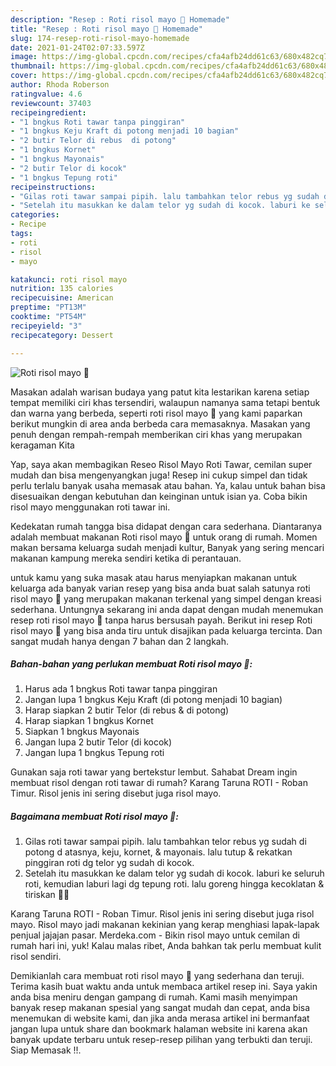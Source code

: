 ```yaml
---
description: "Resep : Roti risol mayo 🧀 Homemade"
title: "Resep : Roti risol mayo 🧀 Homemade"
slug: 174-resep-roti-risol-mayo-homemade
date: 2021-01-24T02:07:33.597Z
image: https://img-global.cpcdn.com/recipes/cfa4afb24dd61c63/680x482cq70/roti-risol-mayo-🧀-foto-resep-utama.jpg
thumbnail: https://img-global.cpcdn.com/recipes/cfa4afb24dd61c63/680x482cq70/roti-risol-mayo-🧀-foto-resep-utama.jpg
cover: https://img-global.cpcdn.com/recipes/cfa4afb24dd61c63/680x482cq70/roti-risol-mayo-🧀-foto-resep-utama.jpg
author: Rhoda Roberson
ratingvalue: 4.6
reviewcount: 37403
recipeingredient:
- "1 bngkus Roti tawar tanpa pinggiran"
- "1 bngkus Keju Kraft di potong menjadi 10 bagian"
- "2 butir Telor di rebus  di potong"
- "1 bngkus Kornet"
- "1 bngkus Mayonais"
- "2 butir Telor di kocok"
- "1 bngkus Tepung roti"
recipeinstructions:
- "Gilas roti tawar sampai pipih. lalu tambahkan telor rebus yg sudah di potong d atasnya, keju, kornet, &amp; mayonais. lalu tutup &amp; rekatkan pinggiran roti dg telor yg sudah di kocok."
- "Setelah itu masukkan ke dalam telor yg sudah di kocok. laburi ke seluruh roti, kemudian laburi lagi dg tepung roti. lalu goreng hingga kecoklatan &amp; tiriskan 🥰🤗"
categories:
- Recipe
tags:
- roti
- risol
- mayo

katakunci: roti risol mayo 
nutrition: 135 calories
recipecuisine: American
preptime: "PT13M"
cooktime: "PT54M"
recipeyield: "3"
recipecategory: Dessert

---
```



![Roti risol mayo 🧀](https://img-global.cpcdn.com/recipes/cfa4afb24dd61c63/680x482cq70/roti-risol-mayo-🧀-foto-resep-utama.jpg)

Masakan adalah warisan budaya yang patut kita lestarikan karena setiap tempat memiliki ciri khas tersendiri, walaupun namanya sama tetapi bentuk dan warna yang berbeda, seperti roti risol mayo 🧀 yang kami paparkan berikut mungkin di area anda berbeda cara memasaknya. Masakan yang penuh dengan rempah-rempah memberikan ciri khas yang merupakan keragaman Kita

Yap, saya akan membagikan Reseo Risol Mayo Roti Tawar, cemilan super mudah dan bisa mengenyangkan juga! Resep ini cukup simpel dan tidak perlu terlalu banyak usaha memasak atau bahan. Ya, kalau untuk bahan bisa disesuaikan dengan kebutuhan dan keinginan untuk isian ya. Coba bikin risol mayo menggunakan roti tawar ini.

Kedekatan rumah tangga bisa didapat dengan cara sederhana. Diantaranya adalah membuat makanan Roti risol mayo 🧀 untuk orang di rumah. Momen makan bersama keluarga sudah menjadi kultur, Banyak yang sering mencari makanan kampung mereka sendiri ketika di perantauan.

untuk kamu yang suka masak atau harus menyiapkan makanan untuk keluarga ada banyak varian resep yang bisa anda buat salah satunya roti risol mayo 🧀 yang merupakan makanan terkenal yang simpel dengan kreasi sederhana. Untungnya sekarang ini anda dapat dengan mudah menemukan resep roti risol mayo 🧀 tanpa harus bersusah payah.
Berikut ini resep Roti risol mayo 🧀 yang bisa anda tiru untuk disajikan pada keluarga tercinta. Dan sangat mudah hanya dengan 7 bahan dan 2 langkah.


<!--inarticleads1-->

##### Bahan-bahan yang perlukan membuat Roti risol mayo 🧀:

1. Harus ada 1 bngkus Roti tawar tanpa pinggiran
1. Jangan lupa 1 bngkus Keju Kraft (di potong menjadi 10 bagian)
1. Harap siapkan 2 butir Telor (di rebus &amp; di potong)
1. Harap siapkan 1 bngkus Kornet
1. Siapkan 1 bngkus Mayonais
1. Jangan lupa 2 butir Telor (di kocok)
1. Jangan lupa 1 bngkus Tepung roti


Gunakan saja roti tawar yang bertekstur lembut. Sahabat Dream ingin membuat risol dengan roti tawar di rumah? Karang Taruna ROTI - Roban Timur. Risol jenis ini sering disebut juga risol mayo. 

<!--inarticleads2-->

##### Bagaimana membuat  Roti risol mayo 🧀:

1. Gilas roti tawar sampai pipih. lalu tambahkan telor rebus yg sudah di potong d atasnya, keju, kornet, &amp; mayonais. lalu tutup &amp; rekatkan pinggiran roti dg telor yg sudah di kocok.
1. Setelah itu masukkan ke dalam telor yg sudah di kocok. laburi ke seluruh roti, kemudian laburi lagi dg tepung roti. lalu goreng hingga kecoklatan &amp; tiriskan 🥰🤗


Karang Taruna ROTI - Roban Timur. Risol jenis ini sering disebut juga risol mayo. Risol mayo jadi makanan kekinian yang kerap menghiasi lapak-lapak penjual jajajan pasar. Merdeka.com - Bikin risol mayo untuk cemilan di rumah hari ini, yuk! Kalau malas ribet, Anda bahkan tak perlu membuat kulit risol sendiri. 

Demikianlah cara membuat roti risol mayo 🧀 yang sederhana dan teruji. Terima kasih buat waktu anda untuk membaca artikel resep ini. Saya yakin anda bisa meniru dengan gampang di rumah. Kami masih menyimpan banyak resep makanan spesial yang sangat mudah dan cepat, anda bisa menemukan di website kami, dan jika anda merasa artikel ini bermanfaat jangan lupa untuk share dan bookmark halaman website ini karena akan banyak update terbaru untuk resep-resep pilihan yang terbukti dan teruji. Siap Memasak !!. 
